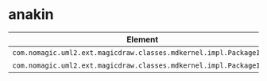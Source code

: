 # anakin

| Element | Name | Documentation |
| ----------- | ------- | ------------- |
| `com.nomagic.uml2.ext.magicdraw.classes.mdkernel.impl.PackageImpl` | permission |  |
| `com.nomagic.uml2.ext.magicdraw.classes.mdkernel.impl.PackageImpl` | business |  |
